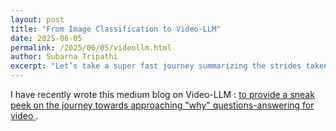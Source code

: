 ```yaml
---
layout: post
title: "From Image Classification to Video-LLM"
date: 2025-06-05
permalink: /2025/06/05/videollm.html
author: Subarna Tripathi
excerpt: "Let’s take a super fast journey summarizing the strides taken in an era (2012 to 2025 period) from simple image classification to recent video-LLMs to understand how to proceed with “why” questions in video understanding."  
---
```


I have recently wrote this medium blog on Video-LLM : <a href="https://medium.com/@subarna.tripathi/a-journey-towards-approaching-why-question-answering-for-video-3248f41ecac6)"> to provide a sneak peek on the journey towards approaching "why" questions-answering for video </a>.
